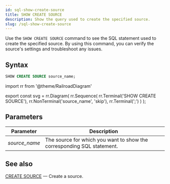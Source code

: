```yaml
---
id: sql-show-create-source
title: SHOW CREATE SOURCE
description: Show the query used to create the specified source. 
slug: /sql-show-create-source
---
```

<head>
  <link rel="canonical" href="https://docs.risingwave.com/docs/current/sql-show-create-source/" />
</head>

Use the `SHOW CREATE SOURCE` command to see the SQL statement used to create the specified source. By
using this command, you can verify the source's settings and troubleshoot any issues.

## Syntax

```sql
SHOW CREATE SOURCE source_name;
```


import rr from '@theme/RailroadDiagram'

export const svg = rr.Diagram(
    rr.Sequence(
        rr.Terminal('SHOW CREATE SOURCE'),
        rr.NonTerminal('source_name', 'skip'),
        rr.Terminal(';')
    )
);

<drawer SVG={svg} />


## Parameters
 |Parameter    | Description|
|---------------|------------|
|*source_name* |The source for which you want to show the corresponding SQL statement.|


## See also

[CREATE SOURCE](sql-create-source.md) — Create a source.